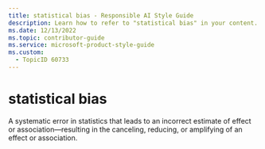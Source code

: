 ```yaml
---
title: statistical bias - Responsible AI Style Guide
description: Learn how to refer to "statistical bias" in your content.
ms.date: 12/13/2022
ms.topic: contributor-guide
ms.service: microsoft-product-style-guide
ms.custom:
  - TopicID 60733
---
```



# statistical bias

A systematic error in statistics that leads to an incorrect estimate of effect or association—resulting in the canceling, reducing, or amplifying of an effect or association.